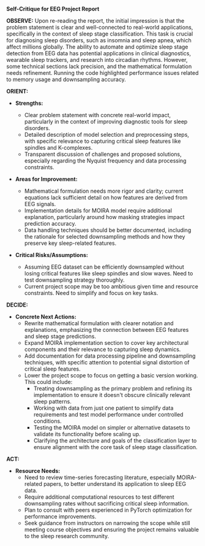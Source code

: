 **Self-Critique for EEG Project Report**

**OBSERVE:**
Upon re-reading the report, the initial impression is that the problem statement is clear and well-connected to real-world applications, specifically in the context of sleep stage classification. This task is crucial for diagnosing sleep disorders, such as insomnia and sleep apnea, which affect millions globally. The ability to automate and optimize sleep stage detection from EEG data has potential applications in clinical diagnostics, wearable sleep trackers, and research into circadian rhythms. However, some technical sections lack precision, and the mathematical formulation needs refinement. Running the code highlighted performance issues related to memory usage and downsampling accuracy.

**ORIENT:**
- **Strengths:**
  - Clear problem statement with concrete real-world impact, particularly in the context of improving diagnostic tools for sleep disorders.
  - Detailed description of model selection and preprocessing steps, with specific relevance to capturing critical sleep features like spindles and K-complexes.
  - Transparent discussion of challenges and proposed solutions, especially regarding the Nyquist frequency and data processing constraints.

- **Areas for Improvement:**
  - Mathematical formulation needs more rigor and clarity; current equations lack sufficient detail on how features are derived from EEG signals.
  - Implementation details for MOIRA model require additional explanation, particularly around how masking strategies impact prediction accuracy.
  - Data handling techniques should be better documented, including the rationale for selected downsampling methods and how they preserve key sleep-related features.

- **Critical Risks/Assumptions:**
  - Assuming EEG dataset can be efficiently downsampled without losing critical features like sleep spindles and slow waves. Need to test downsampling strategy thoroughly.
  - Current project scope may be too ambitious given time and resource constraints. Need to simplify and focus on key tasks.

**DECIDE:**
- **Concrete Next Actions:**
  - Rewrite mathematical formulation with clearer notation and explanations, emphasizing the connection between EEG features and sleep stage predictions.
  - Expand MOIRA implementation section to cover key architectural components and their relevance to capturing sleep dynamics.
  - Add documentation for data processing pipeline and downsampling techniques, with specific attention to potential signal distortion of critical sleep features.
  - Lower the project scope to focus on getting a basic version working. This could include:
    - Treating downsampling as the primary problem and refining its implementation to ensure it doesn't obscure clinically relevant sleep patterns.
    - Working with data from just one patient to simplify data requirements and test model performance under controlled conditions.
    - Testing the MOIRA model on simpler or alternative datasets to validate its functionality before scaling up.
    - Clarifying the architecture and goals of the classification layer to ensure alignment with the core task of sleep stage classification.

**ACT:**
- **Resource Needs:**
  - Need to review time-series forecasting literature, especially MOIRA-related papers, to better understand its application to sleep EEG data.
  - Require additional computational resources to test different downsampling rates without sacrificing critical sleep information.
  - Plan to consult with peers experienced in PyTorch optimization for performance improvements.
  - Seek guidance from instructors on narrowing the scope while still meeting course objectives and ensuring the project remains valuable to the sleep research community.